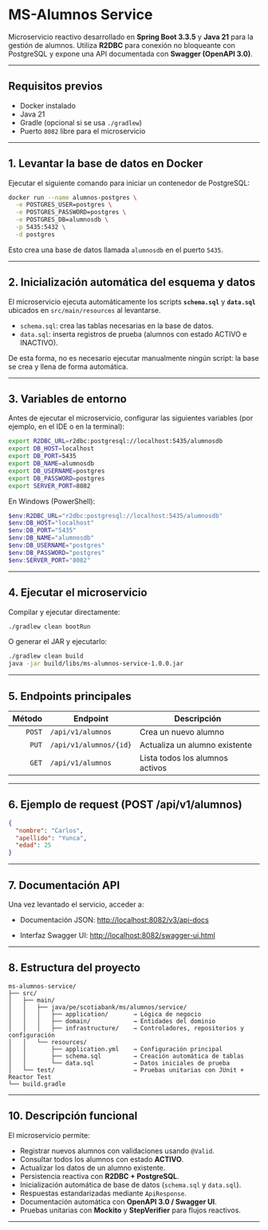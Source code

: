 # MS-Alumnos Service

Microservicio reactivo desarrollado en **Spring Boot 3.3.5** y **Java 21** para la gestión de alumnos.
Utiliza **R2DBC** para conexión no bloqueante con PostgreSQL y expone una API documentada con **Swagger (OpenAPI 3.0)**.

---

## Requisitos previos

* Docker instalado
* Java 21
* Gradle (opcional si se usa `./gradlew`)
* Puerto `8082` libre para el microservicio

---

## 1. Levantar la base de datos en Docker

Ejecutar el siguiente comando para iniciar un contenedor de PostgreSQL:

```bash
docker run --name alumnos-postgres \
  -e POSTGRES_USER=postgres \
  -e POSTGRES_PASSWORD=postgres \
  -e POSTGRES_DB=alumnosdb \
  -p 5435:5432 \
  -d postgres
```

Esto crea una base de datos llamada `alumnosdb` en el puerto `5435`.

---

## 2. Inicialización automática del esquema y datos

El microservicio ejecuta automáticamente los scripts **`schema.sql`** y **`data.sql`** ubicados en `src/main/resources` al levantarse.

* `schema.sql`: crea las tablas necesarias en la base de datos.
* `data.sql`: inserta registros de prueba (alumnos con estado ACTIVO e INACTIVO).

De esta forma, no es necesario ejecutar manualmente ningún script: la base se crea y llena de forma automática.

---

## 3. Variables de entorno

Antes de ejecutar el microservicio, configurar las siguientes variables (por ejemplo, en el IDE o en la terminal):

```bash
export R2DBC_URL=r2dbc:postgresql://localhost:5435/alumnosdb
export DB_HOST=localhost
export DB_PORT=5435
export DB_NAME=alumnosdb
export DB_USERNAME=postgres
export DB_PASSWORD=postgres
export SERVER_PORT=8082
```

En Windows (PowerShell):

```powershell
$env:R2DBC_URL="r2dbc:postgresql://localhost:5435/alumnosdb"
$env:DB_HOST="localhost"
$env:DB_PORT="5435"
$env:DB_NAME="alumnosdb"
$env:DB_USERNAME="postgres"
$env:DB_PASSWORD="postgres"
$env:SERVER_PORT="8082"
```

---

## 4. Ejecutar el microservicio

Compilar y ejecutar directamente:

```bash
./gradlew clean bootRun
```

O generar el JAR y ejecutarlo:

```bash
./gradlew clean build
java -jar build/libs/ms-alumnos-service-1.0.0.jar
```

---

## 5. Endpoints principales

| Método | Endpoint               | Descripción                     |
| -----: | ---------------------- | ------------------------------- |
| `POST` | `/api/v1/alumnos`      | Crea un nuevo alumno            |
|  `PUT` | `/api/v1/alumnos/{id}` | Actualiza un alumno existente   |
|  `GET` | `/api/v1/alumnos`      | Lista todos los alumnos activos |

---

## 6. Ejemplo de request (POST /api/v1/alumnos)

```json
{
  "nombre": "Carlos",
  "apellido": "Yunca",
  "edad": 25
}
```

---

## 7. Documentación API

Una vez levantado el servicio, acceder a:

* Documentación JSON:
  [http://localhost:8082/v3/api-docs](http://localhost:8082/v3/api-docs)

* Interfaz Swagger UI:
  [http://localhost:8082/swagger-ui.html](http://localhost:8082/swagger-ui.html)

---

## 8. Estructura del proyecto

```
ms-alumnos-service/
├── src/
│   ├── main/
│   │   ├── java/pe/scotiabank/ms/alumnos/service/
│   │   │   ├── application/       → Lógica de negocio
│   │   │   ├── domain/            → Entidades del dominio
│   │   │   ├── infrastructure/    → Controladores, repositorios y configuración
│   │   └── resources/
│   │       ├── application.yml    → Configuración principal
│   │       ├── schema.sql         → Creación automática de tablas
│   │       └── data.sql           → Datos iniciales de prueba
│   └── test/                      → Pruebas unitarias con JUnit + Reactor Test
└── build.gradle
```

---

## 10. Descripción funcional

El microservicio permite:

* Registrar nuevos alumnos con validaciones usando `@Valid`.
* Consultar todos los alumnos con estado **ACTIVO**.
* Actualizar los datos de un alumno existente.
* Persistencia reactiva con **R2DBC + PostgreSQL**.
* Inicialización automática de base de datos (`schema.sql` y `data.sql`).
* Respuestas estandarizadas mediante `ApiResponse`.
* Documentación automática con **OpenAPI 3.0 / Swagger UI**.
* Pruebas unitarias con **Mockito** y **StepVerifier** para flujos reactivos.
---